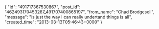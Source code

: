  {
   "id": "491717367530867",
   "post_id": "462493170453287_491707400865197",
   "from_name": "Chad Brodgesell",
   "message": "is just the way I can really undertand things is all",
   "created_time": "2013-03-13T05:46:43+0000"
 }
